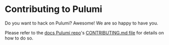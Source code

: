 # Contributing to Pulumi

Do you want to hack on Pulumi?  Awesome!  We are so happy to have you.

Please refer to the [docs Pulumi repo](https://github.com/pulumi/docs/)'s [CONTRIBUTING.md file](
https://github.com/pulumi/docs/blob/master/CONTRIBUTING.md) for details on how to do so.

